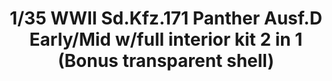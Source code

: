 ---
layout: product
title: "1/35 WWII Sd.Kfz.171 Panther Ausf.D Early/Mid w/full interior kit 2 in 1 (Bonus transparent shell)"
price: "7000" 
desc: "Maketa"
img_path: "/assets/img/TAKO2103.jpg"
brand: "N/A"
available: false
special_offer: false
new: false
soon: false
cat: "010000"
subcat: "010200"
subsubcat: "0N/A"
sifra: "TAKO2103"
popular: true
---